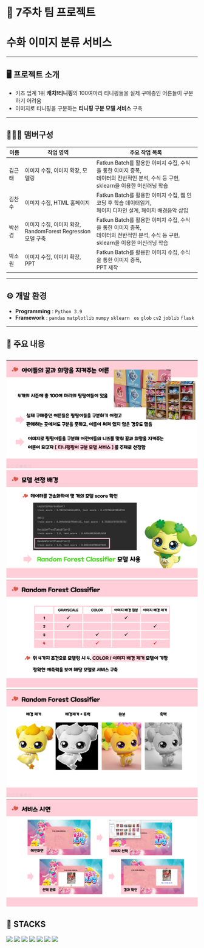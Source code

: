 # 🚩 7주차 팀 프로젝트
# **수화 이미지 분류 서비스**
----------------------------------------------------------

## 🖥️ 프로젝트 소개
- 키즈 업계 1위 **캐치!티니핑**의 100여마리 티니핑들을 실제 구매층인 어른들이 구분하기 어려움
- 이미지로 티니핑을 구분하는 **티니핑 구분 모델 서비스** 구축
----------------------------------------------------------


## 🧑‍🤝‍🧑 맴버구성

| 이름 | 작업 영역 | 주요 작업 목록 |
|---|---|---|
| 김근태  | 이미지 수집, 이미지 확장, 모델링 | Fatkun Batch를 활용한 이미지 수집, 수식을 통한 이미지 증폭, <br>데이터의 전반적인 분석, 수식 등 구현, sklearn을 이용한 머신러닝 학습
| 김찬수  | 이미지 수집, HTML 홈페이지| Fatkun Batch를 활용한 이미지 수집, 웹 인코딩 후 학습 데이터읽기, <br>페이지 디자인 설계, 페이지 배경음악 삽입 | 
| 박선경  | 이미지 수집, 이미지 확장, <br> RandomForest Regression 모델 구축 | Fatkun Batch를 활용한 이미지 수집, 수식을 통한 이미지 증폭, <br>데이터의 전반적인 분석, 수식 등 구현, sklearn을 이용한 머신러닝 학습 |
| 박소원  | 이미지 수집, 이미지 확장, PPT| Fatkun Batch를 활용한 이미지 수집, 수식을 통한 이미지 증폭,<br> PPT  제작 | 


----------------------------------------------------------

## ⚙️ 개발 환경
- **Programming** : `Python 3.9`
- **Framework** : `pandas` `matplotlib`  `numpy` `sklearn ` `os` `glob` `cv2` `joblib` `flask`

----------------------------------------------------------
## 📌 주요 내용
![Alt text](../read_img/06_read_img/ping1.png)
![Alt text](../read_img/06_read_img/ping2.png)
![Alt text](../read_img/06_read_img/ping3.png)
![Alt text](../read_img/06_read_img/ping4.png)
![Alt text](../read_img/06_read_img/ping5.png)
----------------------------------------------------------
## 📓 STACKS
 <img src="https://img.shields.io/badge/Python-3776AB?style=for-the-badge&logo=Python&logoColor=white"> <img src="https://img.shields.io/badge/Jupyter-F37626?style=for-the-badge&logo=Jupyter&logoColor=white"> <img src="https://img.shields.io/badge/Pandas-150458?style=for-the-badge&logo=Pandas&logoColor=white"> <img src="https://img.shields.io/badge/html5-E34F26?style=for-the-badge&logo=html5&logoColor=white"> <img src="https://img.shields.io/badge/CSS3-EC407A?style=for-the-badge&logo=CSS3&logoColor=white"> <img src="https://img.shields.io/badge/numpy-013243?style=for-the-badge&logo=numpy&logoColor=white"> <img src="https://img.shields.io/badge/scikitlearn-F7931E?style=for-the-badge&logo=scikitlearn&logoColor=white">
